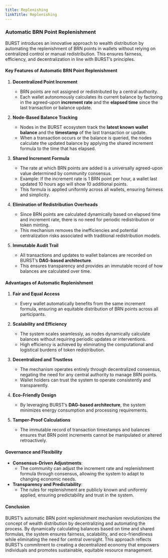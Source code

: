 ```yaml
---
title: Replenishing
linkTitle: Replenishing
---
```


### Automatic BRN Point Replenishment  

BURST introduces an innovative approach to wealth distribution by automating the replenishment of BRN points in wallets without relying on centralized control or manual redistribution. This ensures fairness, efficiency, and decentralization in line with BURST’s principles.  

#### Key Features of Automatic BRN Point Replenishment  

1. **Decentralized Point Increment**  
   - BRN points are not assigned or redistributed by a central authority.  
   - Each wallet autonomously calculates its current balance by factoring in the agreed-upon **increment rate** and the **elapsed time** since the last transaction or balance update.  

2. **Node-Based Balance Tracking**  
   - Nodes in the BURST ecosystem track the **latest known wallet balance** and the **timestamp** of the last transaction or update.  
   - When a transaction occurs or the balance is queried, the nodes calculate the updated balance by applying the shared increment formula to the time that has elapsed.  

3. **Shared Increment Formula**  
   - The rate at which BRN points are added is a universally agreed-upon value determined by community consensus.  
   - Example: If the increment rate is 1 BRN point per hour, a wallet last updated 10 hours ago will show 10 additional points.  
   - This formula is applied uniformly across all wallets, ensuring fairness and simplicity.  

4. **Elimination of Redistribution Overheads**  
   - Since BRN points are calculated dynamically based on elapsed time and increment rate, there is no need for periodic redistribution or token minting.  
   - This mechanism removes the inefficiencies and potential centralization risks associated with traditional redistribution models.  

5. **Immutable Audit Trail**  
   - All transactions and updates to wallet balances are recorded on BURST’s **DAG-based architecture**.  
   - This ensures transparency and provides an immutable record of how balances are calculated over time.  

#### Advantages of Automatic Replenishment  

1. **Fair and Equal Access**  
   - Every wallet automatically benefits from the same increment formula, ensuring an equitable distribution of BRN points across all participants.  

2. **Scalability and Efficiency**  
   - The system scales seamlessly, as nodes dynamically calculate balances without requiring periodic updates or interventions.  
   - High efficiency is achieved by eliminating the computational and logistical burdens of token redistribution.  

3. **Decentralized and Trustless**  
   - The mechanism operates entirely through decentralized consensus, negating the need for any central authority to manage BRN points.  
   - Wallet holders can trust the system to operate consistently and transparently.  

4. **Eco-Friendly Design**  
   - By leveraging BURST’s **DAG-based architecture**, the system minimizes energy consumption and processing requirements.  

5. **Tamper-Proof Calculations**  
   - The immutable record of transaction timestamps and balances ensures that BRN point increments cannot be manipulated or altered retroactively.  

#### Governance and Flexibility  

- **Consensus-Driven Adjustments**:  
   - The community can adjust the increment rate and replenishment formula through consensus, allowing the system to adapt to changing economic needs.  
- **Transparency and Predictability**:  
   - The rules for replenishment are publicly known and uniformly applied, ensuring predictability and trust in the system.  

#### Conclusion  

BURST’s automatic BRN point replenishment mechanism revolutionizes the concept of wealth distribution by decentralizing and automating the process. By dynamically calculating balances based on time and shared formulas, the system ensures fairness, scalability, and eco-friendliness while eliminating the need for central oversight. This approach reflects BURST’s commitment to creating a decentralized economy that empowers individuals and promotes sustainable, equitable resource management.  
